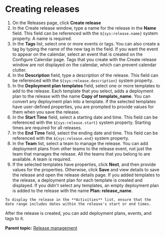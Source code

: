 # Creating releases

1.   On the Releases page, click **Create release** 
2.   In the Create release window, type a name for the release in the **Name** field. This field can be referenced with the `${sys:release.name}` system property. A name is required.
3.   In the **Tags** list, select one or more events or tags. You can also create a tag by typing the name of the new tag in the field. If you want the event to appear on the calendar, select an event that is created on the Configure Calendar page. Tags that you create with the Create release window are not displayed on the calendar, which can prevent calendar clutter.
4.   In the **Description** field, type a description of the release. This field can be referenced with the `${sys:release.description}` system property. 
5.   In the **Deployment plan templates** field, select one or more templates to add to the release. Each template that you select, adds a deployment plan to the release with the name **Copy of template\_name**. You can convert any deployment plan into a template. If the selected templates have user-defined properties, you are prompted to provide values for them when you save the release.
6.   In the **Start Time** field, select a starting date and time. This field can be referenced with the `${sys:release.start}` system property. Starting times are required for all releases. 
7.   In the **End Time** field, select the ending date and time. This field can be referenced with the `${sys:release.end}` system property. 
8.   In the **Team** list, select a team to manage the release. You can add deployment plans from other teams to the release event, not just the team that manages the release. All the teams that you belong to are available. A team is required. 
9.   If the selected templates have properties, click **Next**, and then provide values for the properties. Otherwise, click **Save** and view details to save the release and open the release details page. If you added templates to the release, a deployment plan for each template is created and displayed. If you didn't select any templates, an empty deployment plan is added to the release with the name **Plan: release\_name**. 

    To display the release in the **Activities** list, ensure that the date range includes dates within the release's start or end times.


After the release is created, you can add deployment plans, events, and tags to it.

**Parent topic:** [Release management](../../com.ibm.crelease.doc/topics/c_node_releases.md)

